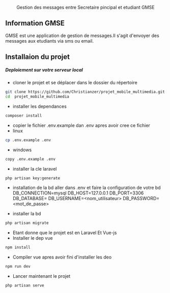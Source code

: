 <p align="center">Gestion des messages entre Secretaire pincipal et etudiant GMSE</p>

## Information GMSE

GMSE est une application de gestion de messages.Il s'agit d'envoyer des messages aux etudiants via sms ou email.

## Installaion du projet 

##### Deploiement sur votre serveur local
- cloner le projet et se déplacer dans le dossier du répertoire
 ```sh
git clone https://github.com/Christianzer/projet_mobile_multimedia.git 
cd  projet_mobile_multimedia
 ```
- installer les dependances
```sh
composer install
```
- copier le fichier .env.example dan .env apres avoir cree ce fichier
- linux
 ```sh
cp .env.example .env
 ```
- windows
 ```sh
copy .env.example .env
 ```
 - installer la cle laravel 
 ```sh
php artisan key:generate
 ```

- installation de la bd
aller dans .env et faire la configuration de votre bd
DB_CONNECTION=mysql
DB_HOST=127.0.0.1
DB_PORT=3306
DB_DATABASE=<nombd>
DB_USERNAME=<nom_utilisateur>
DB_PASSWORD=<mot_de_passe>

- installer la bd
 ```sh
php artisan migrate
 ```

- Etant donne que le projet est en Laravel Et Vue-js 
- Installer le dep vue
 ```sh
npm install
 ```

- Compiler vue apres avoir fini d'installer les deo
 ```sh
npm run dev
 ```

- Lancer maintenant le projet
 ```sh
php artisan serve
 ```
